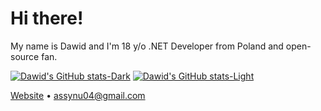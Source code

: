 # Hi there!
My name is Dawid and I'm 18 y/o .NET Developer from Poland and open-source fan.

[![Dawid's GitHub stats-Dark](https://github-readme-stats.vercel.app/api?username=assynu\&show_icons=true\&theme=dark#gh-dark-mode-only)](https://github.com/anuraghazra/github-readme-stats#responsive-card-theme#gh-dark-mode-only)
[![Dawid's GitHub stats-Light](https://github-readme-stats.vercel.app/api?username=assynu\&show_icons=true\&theme=default#gh-light-mode-only)](https://github.com/anuraghazra/github-readme-stats#responsive-card-theme#gh-light-mode-only)

[Website](https://bartczakdawid.com) • assynu04@gmail.com
